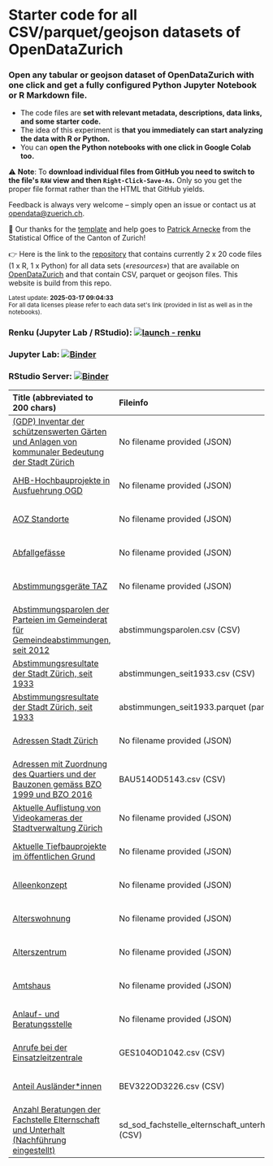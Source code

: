 # Starter code for all CSV/parquet/geojson datasets of OpenDataZurich

### Open any tabular or geojson dataset of **OpenDataZurich** with one click and **get a fully configured Python Jupyter Notebook or R Markdown file**. 

- The code files are **set with relevant metadata, descriptions, data links, and some starter code.** 
- The idea of this experiment is **that you immediately can start analyzing the data with R or Python.** 
- You can **open the Python notebooks with one click in Google Colab too.**

⚠️ **Note**: To **download individual files from GitHub you need to switch to the file's `RAW` view and then `Right-Click-Save-As`.** Only so you get the proper file format rather than the HTML that GitHub yields.

Feedback is always very welcome – simply open an issue or contact us at [opendata@zuerich.ch](mailto://opendata@zuerich.ch).

🌻 Our thanks for the [template](https://github.com/rnckp/starter-code-opendataswiss-gh) and help goes to [Patrick Arnecke](https://github.com/rnckp) from the Statistical Office of the Canton of Zurich!

👉 Here is the link to the [repository](https://www.github.com/opendatazurich/starter-code) that contains currently 2 x 20 code files (1 x R, 1 x Python) for all data sets (*«resources»*) that are available on [OpenDataZurich](https://data.stadt-zuerich.ch/) and that contain  CSV, parquet or geojson files. This website is build from this repo.

<sub>Latest update: **2025-03-17 09:04:33**</sub><br>
<sub>For all data licenses please refer to each data set's link (provided in list as well as in the notebooks).</sub>

### Renku (Jupyter Lab / RStudio): [![launch - renku](https://renkulab.io/renku-badge.svg)](https://renkulab.io/v2/projects/opendatazurich/starter-code)
### Jupyter Lab: [![Binder](https://mybinder.org/badge_logo.svg)](https://mybinder.org/v2/gh/opendatazurich/starter-code/main?urlpath=lab)
### RStudio Server: [![Binder](https://mybinder.org/badge_logo.svg)](https://mybinder.org/v2/gh/opendatazurich/starter-code/main?urlpath=rstudio)


| Title (abbreviated to 200 chars) | Fileinfo | Python Colab | Python Binder | Python GitHub | R GitHub |
| :-- | :-- | :-- | :-- | :-- | :-- |
| [(GDP) Inventar der schützenswerten Gärten und Anlagen von kommunaler Bedeutung der Stadt Zürich](https://data.stadt-zuerich.ch/dataset/geo__gdp__inventar_der_schuetzenswerten_gaerten_und_anlagen_von_kommunaler_bedeutung_der_stadt_) | No filename provided (JSON) | [![Open In Colab](https://colab.research.google.com/assets/colab-badge.svg)](https://githubtocolab.com/opendatazurich/starter-code/blob/main/02_python//geo__gdp__inventar_der_schuetzenswerten_gaerten_und_anlagen_von_kommunaler_bedeutung_der_stadt__61681bfd-373e-49bd-b6b0-7c449e512cb4.ipynb) | [![Jupyter Binder](https://mybinder.org/badge_logo.svg)](https://mybinder.org/v2/gh/opendatazurich/starter-code/main?filepath=02_python/geo__gdp__inventar_der_schuetzenswerten_gaerten_und_anlagen_von_kommunaler_bedeutung_der_stadt__61681bfd-373e-49bd-b6b0-7c449e512cb4.ipynb) | [Python GitHub](https://github.com/opendatazurich/starter-code/blob/main/02_python//geo__gdp__inventar_der_schuetzenswerten_gaerten_und_anlagen_von_kommunaler_bedeutung_der_stadt__61681bfd-373e-49bd-b6b0-7c449e512cb4.ipynb) | [R GitHub](https://github.com/opendatazurich/starter-code/blob/main/01_r-markdown//geo__gdp__inventar_der_schuetzenswerten_gaerten_und_anlagen_von_kommunaler_bedeutung_der_stadt__61681bfd-373e-49bd-b6b0-7c449e512cb4.Rmd) |
| [AHB-Hochbauprojekte in Ausfuehrung OGD](https://data.stadt-zuerich.ch/dataset/geo_ahb_hochbauprojekte_in_ausfuehrung_ogd) | No filename provided (JSON) | [![Open In Colab](https://colab.research.google.com/assets/colab-badge.svg)](https://githubtocolab.com/opendatazurich/starter-code/blob/main/02_python//geo_ahb_hochbauprojekte_in_ausfuehrung_ogd_7516fcbc-bb8b-4226-9631-836e7b80b3da.ipynb) | [![Jupyter Binder](https://mybinder.org/badge_logo.svg)](https://mybinder.org/v2/gh/opendatazurich/starter-code/main?filepath=02_python/geo_ahb_hochbauprojekte_in_ausfuehrung_ogd_7516fcbc-bb8b-4226-9631-836e7b80b3da.ipynb) | [Python GitHub](https://github.com/opendatazurich/starter-code/blob/main/02_python//geo_ahb_hochbauprojekte_in_ausfuehrung_ogd_7516fcbc-bb8b-4226-9631-836e7b80b3da.ipynb) | [R GitHub](https://github.com/opendatazurich/starter-code/blob/main/01_r-markdown//geo_ahb_hochbauprojekte_in_ausfuehrung_ogd_7516fcbc-bb8b-4226-9631-836e7b80b3da.Rmd) |
| [AOZ Standorte](https://data.stadt-zuerich.ch/dataset/geo_aoz_standorte) | No filename provided (JSON) | [![Open In Colab](https://colab.research.google.com/assets/colab-badge.svg)](https://githubtocolab.com/opendatazurich/starter-code/blob/main/02_python//geo_aoz_standorte_35a86693-7fe9-4963-aa06-03db35c5abd0.ipynb) | [![Jupyter Binder](https://mybinder.org/badge_logo.svg)](https://mybinder.org/v2/gh/opendatazurich/starter-code/main?filepath=02_python/geo_aoz_standorte_35a86693-7fe9-4963-aa06-03db35c5abd0.ipynb) | [Python GitHub](https://github.com/opendatazurich/starter-code/blob/main/02_python//geo_aoz_standorte_35a86693-7fe9-4963-aa06-03db35c5abd0.ipynb) | [R GitHub](https://github.com/opendatazurich/starter-code/blob/main/01_r-markdown//geo_aoz_standorte_35a86693-7fe9-4963-aa06-03db35c5abd0.Rmd) |
| [Abfallgefässe](https://data.stadt-zuerich.ch/dataset/geo_abfallgefaesse) | No filename provided (JSON) | [![Open In Colab](https://colab.research.google.com/assets/colab-badge.svg)](https://githubtocolab.com/opendatazurich/starter-code/blob/main/02_python//geo_abfallgefaesse_6f14ae76-a83d-4bc5-a190-96447309c2d3.ipynb) | [![Jupyter Binder](https://mybinder.org/badge_logo.svg)](https://mybinder.org/v2/gh/opendatazurich/starter-code/main?filepath=02_python/geo_abfallgefaesse_6f14ae76-a83d-4bc5-a190-96447309c2d3.ipynb) | [Python GitHub](https://github.com/opendatazurich/starter-code/blob/main/02_python//geo_abfallgefaesse_6f14ae76-a83d-4bc5-a190-96447309c2d3.ipynb) | [R GitHub](https://github.com/opendatazurich/starter-code/blob/main/01_r-markdown//geo_abfallgefaesse_6f14ae76-a83d-4bc5-a190-96447309c2d3.Rmd) |
| [Abstimmungsgeräte TAZ](https://data.stadt-zuerich.ch/dataset/geo_abstimmungsgeraete_taz) | No filename provided (JSON) | [![Open In Colab](https://colab.research.google.com/assets/colab-badge.svg)](https://githubtocolab.com/opendatazurich/starter-code/blob/main/02_python//geo_abstimmungsgeraete_taz_cb7a0bf5-60d6-4581-96bd-1a95666b652a.ipynb) | [![Jupyter Binder](https://mybinder.org/badge_logo.svg)](https://mybinder.org/v2/gh/opendatazurich/starter-code/main?filepath=02_python/geo_abstimmungsgeraete_taz_cb7a0bf5-60d6-4581-96bd-1a95666b652a.ipynb) | [Python GitHub](https://github.com/opendatazurich/starter-code/blob/main/02_python//geo_abstimmungsgeraete_taz_cb7a0bf5-60d6-4581-96bd-1a95666b652a.ipynb) | [R GitHub](https://github.com/opendatazurich/starter-code/blob/main/01_r-markdown//geo_abstimmungsgeraete_taz_cb7a0bf5-60d6-4581-96bd-1a95666b652a.Rmd) |
| [Abstimmungsparolen der Parteien im Gemeinderat für Gemeindeabstimmungen, seit 2012](https://data.stadt-zuerich.ch/dataset/politik_abstimmungsparolen_gemeindeabstimmung_seit2012) | abstimmungsparolen.csv (CSV) | [![Open In Colab](https://colab.research.google.com/assets/colab-badge.svg)](https://githubtocolab.com/opendatazurich/starter-code/blob/main/02_python//politik_abstimmungsparolen_gemeindeabstimmung_seit2012_f772056c-7d5b-43a4-9ff3-22cc996fd23d.ipynb) | [![Jupyter Binder](https://mybinder.org/badge_logo.svg)](https://mybinder.org/v2/gh/opendatazurich/starter-code/main?filepath=02_python/politik_abstimmungsparolen_gemeindeabstimmung_seit2012_f772056c-7d5b-43a4-9ff3-22cc996fd23d.ipynb) | [Python GitHub](https://github.com/opendatazurich/starter-code/blob/main/02_python//politik_abstimmungsparolen_gemeindeabstimmung_seit2012_f772056c-7d5b-43a4-9ff3-22cc996fd23d.ipynb) | [R GitHub](https://github.com/opendatazurich/starter-code/blob/main/01_r-markdown//politik_abstimmungsparolen_gemeindeabstimmung_seit2012_f772056c-7d5b-43a4-9ff3-22cc996fd23d.Rmd) |
| [Abstimmungsresultate der Stadt Zürich, seit 1933](https://data.stadt-zuerich.ch/dataset/politik_abstimmungen_seit1933) | abstimmungen_seit1933.csv (CSV) | [![Open In Colab](https://colab.research.google.com/assets/colab-badge.svg)](https://githubtocolab.com/opendatazurich/starter-code/blob/main/02_python//politik_abstimmungen_seit1933_65e011cf-6479-4fea-aa12-5928924ac4d2.ipynb) | [![Jupyter Binder](https://mybinder.org/badge_logo.svg)](https://mybinder.org/v2/gh/opendatazurich/starter-code/main?filepath=02_python/politik_abstimmungen_seit1933_65e011cf-6479-4fea-aa12-5928924ac4d2.ipynb) | [Python GitHub](https://github.com/opendatazurich/starter-code/blob/main/02_python//politik_abstimmungen_seit1933_65e011cf-6479-4fea-aa12-5928924ac4d2.ipynb) | [R GitHub](https://github.com/opendatazurich/starter-code/blob/main/01_r-markdown//politik_abstimmungen_seit1933_65e011cf-6479-4fea-aa12-5928924ac4d2.Rmd) |
| [Abstimmungsresultate der Stadt Zürich, seit 1933](https://data.stadt-zuerich.ch/dataset/politik_abstimmungen_seit1933) | abstimmungen_seit1933.parquet (parquet) | [![Open In Colab](https://colab.research.google.com/assets/colab-badge.svg)](https://githubtocolab.com/opendatazurich/starter-code/blob/main/02_python//politik_abstimmungen_seit1933_3e87b102-f19c-47f4-ab50-a679b51cf77e.ipynb) | [![Jupyter Binder](https://mybinder.org/badge_logo.svg)](https://mybinder.org/v2/gh/opendatazurich/starter-code/main?filepath=02_python/politik_abstimmungen_seit1933_3e87b102-f19c-47f4-ab50-a679b51cf77e.ipynb) | [Python GitHub](https://github.com/opendatazurich/starter-code/blob/main/02_python//politik_abstimmungen_seit1933_3e87b102-f19c-47f4-ab50-a679b51cf77e.ipynb) | [R GitHub](https://github.com/opendatazurich/starter-code/blob/main/01_r-markdown//politik_abstimmungen_seit1933_3e87b102-f19c-47f4-ab50-a679b51cf77e.Rmd) |
| [Adressen Stadt Zürich](https://data.stadt-zuerich.ch/dataset/geo_adressen_stadt_zuerich) | No filename provided (JSON) | [![Open In Colab](https://colab.research.google.com/assets/colab-badge.svg)](https://githubtocolab.com/opendatazurich/starter-code/blob/main/02_python//geo_adressen_stadt_zuerich_d1e6bd12-c9fc-4c76-b47d-44766ea6d8ed.ipynb) | [![Jupyter Binder](https://mybinder.org/badge_logo.svg)](https://mybinder.org/v2/gh/opendatazurich/starter-code/main?filepath=02_python/geo_adressen_stadt_zuerich_d1e6bd12-c9fc-4c76-b47d-44766ea6d8ed.ipynb) | [Python GitHub](https://github.com/opendatazurich/starter-code/blob/main/02_python//geo_adressen_stadt_zuerich_d1e6bd12-c9fc-4c76-b47d-44766ea6d8ed.ipynb) | [R GitHub](https://github.com/opendatazurich/starter-code/blob/main/01_r-markdown//geo_adressen_stadt_zuerich_d1e6bd12-c9fc-4c76-b47d-44766ea6d8ed.Rmd) |
| [Adressen mit Zuordnung des Quartiers und der Bauzonen gemäss BZO 1999 und BZO 2016](https://data.stadt-zuerich.ch/dataset/bau_hae_lima_zuordnung_adr_quartier_bzo16_bzo99_od5143) | BAU514OD5143.csv (CSV) | [![Open In Colab](https://colab.research.google.com/assets/colab-badge.svg)](https://githubtocolab.com/opendatazurich/starter-code/blob/main/02_python//bau_hae_lima_zuordnung_adr_quartier_bzo16_bzo99_od5143_064c4579-b5e0-48aa-aba6-05bb94ed6e03.ipynb) | [![Jupyter Binder](https://mybinder.org/badge_logo.svg)](https://mybinder.org/v2/gh/opendatazurich/starter-code/main?filepath=02_python/bau_hae_lima_zuordnung_adr_quartier_bzo16_bzo99_od5143_064c4579-b5e0-48aa-aba6-05bb94ed6e03.ipynb) | [Python GitHub](https://github.com/opendatazurich/starter-code/blob/main/02_python//bau_hae_lima_zuordnung_adr_quartier_bzo16_bzo99_od5143_064c4579-b5e0-48aa-aba6-05bb94ed6e03.ipynb) | [R GitHub](https://github.com/opendatazurich/starter-code/blob/main/01_r-markdown//bau_hae_lima_zuordnung_adr_quartier_bzo16_bzo99_od5143_064c4579-b5e0-48aa-aba6-05bb94ed6e03.Rmd) |
| [Aktuelle Auflistung von Videokameras der Stadtverwaltung Zürich](https://data.stadt-zuerich.ch/dataset/geo_aktuelle_auflistung_von_videokameras_der_stadtverwaltung_zuerich) | No filename provided (JSON) | [![Open In Colab](https://colab.research.google.com/assets/colab-badge.svg)](https://githubtocolab.com/opendatazurich/starter-code/blob/main/02_python//geo_aktuelle_auflistung_von_videokameras_der_stadtverwaltung_zuerich_4f77f81b-0b02-4ada-ad07-4396d61666d2.ipynb) | [![Jupyter Binder](https://mybinder.org/badge_logo.svg)](https://mybinder.org/v2/gh/opendatazurich/starter-code/main?filepath=02_python/geo_aktuelle_auflistung_von_videokameras_der_stadtverwaltung_zuerich_4f77f81b-0b02-4ada-ad07-4396d61666d2.ipynb) | [Python GitHub](https://github.com/opendatazurich/starter-code/blob/main/02_python//geo_aktuelle_auflistung_von_videokameras_der_stadtverwaltung_zuerich_4f77f81b-0b02-4ada-ad07-4396d61666d2.ipynb) | [R GitHub](https://github.com/opendatazurich/starter-code/blob/main/01_r-markdown//geo_aktuelle_auflistung_von_videokameras_der_stadtverwaltung_zuerich_4f77f81b-0b02-4ada-ad07-4396d61666d2.Rmd) |
| [Aktuelle Tiefbauprojekte im öffentlichen Grund](https://data.stadt-zuerich.ch/dataset/geo_aktuelle_tiefbauprojekte_im_oeffentlichen_grund) | No filename provided (JSON) | [![Open In Colab](https://colab.research.google.com/assets/colab-badge.svg)](https://githubtocolab.com/opendatazurich/starter-code/blob/main/02_python//geo_aktuelle_tiefbauprojekte_im_oeffentlichen_grund_85006630-d5f0-49c6-8725-aec75364d3d1.ipynb) | [![Jupyter Binder](https://mybinder.org/badge_logo.svg)](https://mybinder.org/v2/gh/opendatazurich/starter-code/main?filepath=02_python/geo_aktuelle_tiefbauprojekte_im_oeffentlichen_grund_85006630-d5f0-49c6-8725-aec75364d3d1.ipynb) | [Python GitHub](https://github.com/opendatazurich/starter-code/blob/main/02_python//geo_aktuelle_tiefbauprojekte_im_oeffentlichen_grund_85006630-d5f0-49c6-8725-aec75364d3d1.ipynb) | [R GitHub](https://github.com/opendatazurich/starter-code/blob/main/01_r-markdown//geo_aktuelle_tiefbauprojekte_im_oeffentlichen_grund_85006630-d5f0-49c6-8725-aec75364d3d1.Rmd) |
| [Alleenkonzept](https://data.stadt-zuerich.ch/dataset/geo_alleenkonzept) | No filename provided (JSON) | [![Open In Colab](https://colab.research.google.com/assets/colab-badge.svg)](https://githubtocolab.com/opendatazurich/starter-code/blob/main/02_python//geo_alleenkonzept_7c2411cf-85a4-4d62-b60e-b26c01c6108c.ipynb) | [![Jupyter Binder](https://mybinder.org/badge_logo.svg)](https://mybinder.org/v2/gh/opendatazurich/starter-code/main?filepath=02_python/geo_alleenkonzept_7c2411cf-85a4-4d62-b60e-b26c01c6108c.ipynb) | [Python GitHub](https://github.com/opendatazurich/starter-code/blob/main/02_python//geo_alleenkonzept_7c2411cf-85a4-4d62-b60e-b26c01c6108c.ipynb) | [R GitHub](https://github.com/opendatazurich/starter-code/blob/main/01_r-markdown//geo_alleenkonzept_7c2411cf-85a4-4d62-b60e-b26c01c6108c.Rmd) |
| [Alterswohnung](https://data.stadt-zuerich.ch/dataset/geo_alterswohnung) | No filename provided (JSON) | [![Open In Colab](https://colab.research.google.com/assets/colab-badge.svg)](https://githubtocolab.com/opendatazurich/starter-code/blob/main/02_python//geo_alterswohnung_a95b064d-ca7e-4e6e-9523-e253ca12b863.ipynb) | [![Jupyter Binder](https://mybinder.org/badge_logo.svg)](https://mybinder.org/v2/gh/opendatazurich/starter-code/main?filepath=02_python/geo_alterswohnung_a95b064d-ca7e-4e6e-9523-e253ca12b863.ipynb) | [Python GitHub](https://github.com/opendatazurich/starter-code/blob/main/02_python//geo_alterswohnung_a95b064d-ca7e-4e6e-9523-e253ca12b863.ipynb) | [R GitHub](https://github.com/opendatazurich/starter-code/blob/main/01_r-markdown//geo_alterswohnung_a95b064d-ca7e-4e6e-9523-e253ca12b863.Rmd) |
| [Alterszentrum](https://data.stadt-zuerich.ch/dataset/geo_alterszentrum) | No filename provided (JSON) | [![Open In Colab](https://colab.research.google.com/assets/colab-badge.svg)](https://githubtocolab.com/opendatazurich/starter-code/blob/main/02_python//geo_alterszentrum_86da6519-1cae-4518-97be-4536c8ff2d5b.ipynb) | [![Jupyter Binder](https://mybinder.org/badge_logo.svg)](https://mybinder.org/v2/gh/opendatazurich/starter-code/main?filepath=02_python/geo_alterszentrum_86da6519-1cae-4518-97be-4536c8ff2d5b.ipynb) | [Python GitHub](https://github.com/opendatazurich/starter-code/blob/main/02_python//geo_alterszentrum_86da6519-1cae-4518-97be-4536c8ff2d5b.ipynb) | [R GitHub](https://github.com/opendatazurich/starter-code/blob/main/01_r-markdown//geo_alterszentrum_86da6519-1cae-4518-97be-4536c8ff2d5b.Rmd) |
| [Amtshaus](https://data.stadt-zuerich.ch/dataset/geo_amtshaus) | No filename provided (JSON) | [![Open In Colab](https://colab.research.google.com/assets/colab-badge.svg)](https://githubtocolab.com/opendatazurich/starter-code/blob/main/02_python//geo_amtshaus_33912b35-087c-4ca8-ba99-b31964031962.ipynb) | [![Jupyter Binder](https://mybinder.org/badge_logo.svg)](https://mybinder.org/v2/gh/opendatazurich/starter-code/main?filepath=02_python/geo_amtshaus_33912b35-087c-4ca8-ba99-b31964031962.ipynb) | [Python GitHub](https://github.com/opendatazurich/starter-code/blob/main/02_python//geo_amtshaus_33912b35-087c-4ca8-ba99-b31964031962.ipynb) | [R GitHub](https://github.com/opendatazurich/starter-code/blob/main/01_r-markdown//geo_amtshaus_33912b35-087c-4ca8-ba99-b31964031962.Rmd) |
| [Anlauf- und Beratungsstelle](https://data.stadt-zuerich.ch/dataset/geo_anlauf__und_beratungsstelle) | No filename provided (JSON) | [![Open In Colab](https://colab.research.google.com/assets/colab-badge.svg)](https://githubtocolab.com/opendatazurich/starter-code/blob/main/02_python//geo_anlauf__und_beratungsstelle_1952da6f-d790-4995-a700-18fd87f720a5.ipynb) | [![Jupyter Binder](https://mybinder.org/badge_logo.svg)](https://mybinder.org/v2/gh/opendatazurich/starter-code/main?filepath=02_python/geo_anlauf__und_beratungsstelle_1952da6f-d790-4995-a700-18fd87f720a5.ipynb) | [Python GitHub](https://github.com/opendatazurich/starter-code/blob/main/02_python//geo_anlauf__und_beratungsstelle_1952da6f-d790-4995-a700-18fd87f720a5.ipynb) | [R GitHub](https://github.com/opendatazurich/starter-code/blob/main/01_r-markdown//geo_anlauf__und_beratungsstelle_1952da6f-d790-4995-a700-18fd87f720a5.Rmd) |
| [Anrufe bei der Einsatzleitzentrale](https://data.stadt-zuerich.ch/dataset/sid_srz_od1042_einsatzleitzentrale_anrufe_jahr_kategorie) | GES104OD1042.csv (CSV) | [![Open In Colab](https://colab.research.google.com/assets/colab-badge.svg)](https://githubtocolab.com/opendatazurich/starter-code/blob/main/02_python//sid_srz_od1042_einsatzleitzentrale_anrufe_jahr_kategorie_083bba03-2e67-4d49-a48a-2e7df25bcba6.ipynb) | [![Jupyter Binder](https://mybinder.org/badge_logo.svg)](https://mybinder.org/v2/gh/opendatazurich/starter-code/main?filepath=02_python/sid_srz_od1042_einsatzleitzentrale_anrufe_jahr_kategorie_083bba03-2e67-4d49-a48a-2e7df25bcba6.ipynb) | [Python GitHub](https://github.com/opendatazurich/starter-code/blob/main/02_python//sid_srz_od1042_einsatzleitzentrale_anrufe_jahr_kategorie_083bba03-2e67-4d49-a48a-2e7df25bcba6.ipynb) | [R GitHub](https://github.com/opendatazurich/starter-code/blob/main/01_r-markdown//sid_srz_od1042_einsatzleitzentrale_anrufe_jahr_kategorie_083bba03-2e67-4d49-a48a-2e7df25bcba6.Rmd) |
| [Anteil Ausländer*innen](https://data.stadt-zuerich.ch/dataset/bev_anteil_auslaenderinnen_jahr_od3226) | BEV322OD3226.csv (CSV) | [![Open In Colab](https://colab.research.google.com/assets/colab-badge.svg)](https://githubtocolab.com/opendatazurich/starter-code/blob/main/02_python//bev_anteil_auslaenderinnen_jahr_od3226_26077ebd-175f-4806-bfee-cd2d058bb4b0.ipynb) | [![Jupyter Binder](https://mybinder.org/badge_logo.svg)](https://mybinder.org/v2/gh/opendatazurich/starter-code/main?filepath=02_python/bev_anteil_auslaenderinnen_jahr_od3226_26077ebd-175f-4806-bfee-cd2d058bb4b0.ipynb) | [Python GitHub](https://github.com/opendatazurich/starter-code/blob/main/02_python//bev_anteil_auslaenderinnen_jahr_od3226_26077ebd-175f-4806-bfee-cd2d058bb4b0.ipynb) | [R GitHub](https://github.com/opendatazurich/starter-code/blob/main/01_r-markdown//bev_anteil_auslaenderinnen_jahr_od3226_26077ebd-175f-4806-bfee-cd2d058bb4b0.Rmd) |
| [Anzahl Beratungen der Fachstelle Elternschaft und Unterhalt (Nachführung eingestellt)](https://data.stadt-zuerich.ch/dataset/sd_sod_fachstelle_elternschaft_unterhalt) | sd_sod_fachstelle_elternschaft_unterhalt.csv (CSV) | [![Open In Colab](https://colab.research.google.com/assets/colab-badge.svg)](https://githubtocolab.com/opendatazurich/starter-code/blob/main/02_python//sd_sod_fachstelle_elternschaft_unterhalt_1e7babfd-2149-4bbf-bf78-6667a6d408b4.ipynb) | [![Jupyter Binder](https://mybinder.org/badge_logo.svg)](https://mybinder.org/v2/gh/opendatazurich/starter-code/main?filepath=02_python/sd_sod_fachstelle_elternschaft_unterhalt_1e7babfd-2149-4bbf-bf78-6667a6d408b4.ipynb) | [Python GitHub](https://github.com/opendatazurich/starter-code/blob/main/02_python//sd_sod_fachstelle_elternschaft_unterhalt_1e7babfd-2149-4bbf-bf78-6667a6d408b4.ipynb) | [R GitHub](https://github.com/opendatazurich/starter-code/blob/main/01_r-markdown//sd_sod_fachstelle_elternschaft_unterhalt_1e7babfd-2149-4bbf-bf78-6667a6d408b4.Rmd) |

